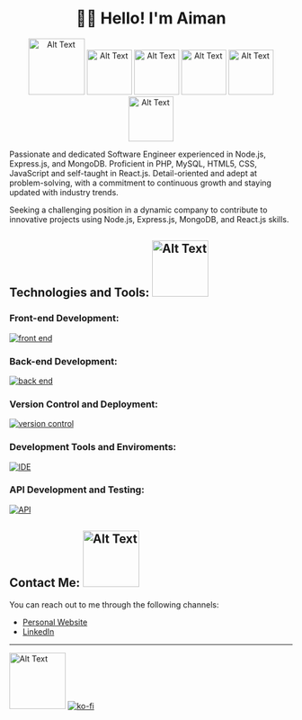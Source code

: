 <div align="center">
  
# 👋🏻 Hello! I'm Aiman

<img src="https://media.giphy.com/media/eFnV5IkOJiNIx2WurB/giphy.gif" alt="Alt Text" width="100px"> <img src="https://media.giphy.com/media/TcxiIErr76SpKUjbFj/giphy.gif" alt="Alt Text" width="80px"> <img src="https://media.giphy.com/media/354N8aaIjcy22JPc9A/giphy.gif" alt="Alt Text" width="80px"> <img src="https://media.giphy.com/media/e2Mc0tmpstRXxk3AQ2/giphy.gif" alt="Alt Text" width="80px"> <img src="https://media.giphy.com/media/3uFEFUtsT7MSQYmvoN/giphy.gif" alt="Alt Text" width="80px"> <img src="https://media.giphy.com/media/DQifnEUGni3Wh71oFK/giphy.gif" alt="Alt Text" width="80px">
</div>

Passionate and dedicated Software Engineer experienced in Node.js, Express.js, and MongoDB. Proficient in PHP, MySQL, HTML5, CSS, JavaScript and self-taught in React.js. Detail-oriented and adept at problem-solving, with a commitment to continuous growth and staying updated with industry trends.

Seeking a challenging position in a dynamic company to contribute to innovative projects using Node.js, Express.js, MongoDB, and React.js skills.

<!--
 <a href='https://ko-fi.com/aimanrazali11' target='_blank'><img height='36' style='border:0px;height:36px;' src='https://cdn.ko-fi.com/cdn/kofi1.png?v=3' border='0' alt='Buy Me a Coffee at ko-fi.com' /></a>
 <img src="https://media.giphy.com/media/rRcw8SlSMshVE5Ce3p/giphy.gif" alt="Alt Text" width="100px">
 <img height="40" src="https://raw.githubusercontent.com/innng/innng/master/assets/kyubey.gif"/>
- 🔭 I’m currently working on ...
- 🌱 I’m currently learning React 
- 📫 How to reach me: ...
-->
<!--
**aimanrazali/aimanrazali** is a ✨ _special_ ✨ repository because its `README.md` (this file) appears on your GitHub profile.

Here are some ideas to get you started:

- 🔭 I’m currently working on ...
- 🌱 I’m currently learning ...
- 👯 I’m looking to collaborate on ...
- 🤔 I’m looking for help with ...
- 💬 Ask me about ...
- 📫 How to reach me: ...
- 😄 Pronouns: ...
- ⚡ Fun fact: ...
-->

## Technologies and Tools: <img src="https://media.giphy.com/media/8IJsvXiqJFZrrPcutM/giphy.gif" alt="Alt Text" width="100px"> 
### Front-end Development:

[![front end](https://skillicons.dev/icons?i=js,html,css,jquery,react,redux,vite,bootstrap,materialui,tailwind)](https://skillicons.dev)

### Back-end Development:

[![back end](https://skillicons.dev/icons?i=mongodb,express,nodejs,java,mysql,php)](https://skillicons.dev)

### Version Control and Deployment:

[![version control](https://skillicons.dev/icons?i=git,heroku,netlify)](https://skillicons.dev)

### Development Tools and Enviroments:

[![IDE](https://skillicons.dev/icons?i=vscode,atom,eclipse)](https://skillicons.dev)

### API Development and Testing:

[![API](https://skillicons.dev/icons?i=postman)](https://skillicons.dev)

## Contact Me: <img src="https://media.giphy.com/media/Qu10P5ALv8TBj9oQud/giphy.gif" alt="Alt Text" width="100px">

You can reach out to me through the following channels:
- [Personal Website](https://aimanrazali-v2-portfolio.netlify.app/)
- [LinkedIn](https://www.linkedin.com/in/muhammad-aiman-55a070190/)

<hr>

<img src="https://media.giphy.com/media/muNxHDS2UsoVfqIMPZ/giphy.gif" alt="Alt Text" width="100px"> [![ko-fi](https://ko-fi.com/img/githubbutton_sm.svg)](https://ko-fi.com/U6U4MX0CS)




